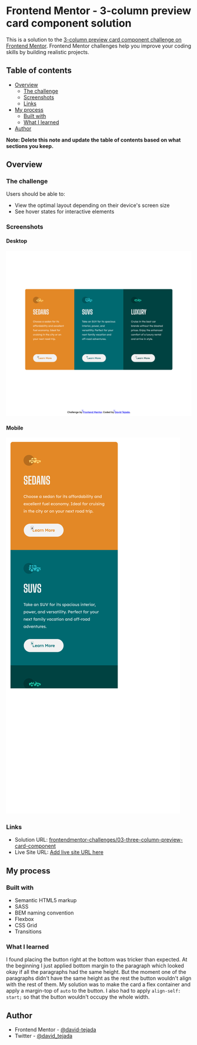 # Frontend Mentor - 3-column preview card component solution

This is a solution to the [3-column preview card component challenge on Frontend Mentor](https://www.frontendmentor.io/challenges/3column-preview-card-component-pH92eAR2-). Frontend Mentor challenges help you improve your coding skills by building realistic projects.

## Table of contents

- [Overview](#overview)
  - [The challenge](#the-challenge)
  - [Screenshots](#screenshots)
  - [Links](#links)
- [My process](#my-process)
  - [Built with](#built-with)
  - [What I learned](#what-i-learned)
- [Author](#author)

**Note: Delete this note and update the table of contents based on what sections you keep.**

## Overview

### The challenge

Users should be able to:

- View the optimal layout depending on their device's screen size
- See hover states for interactive elements

### Screenshots

#### Desktop

![Desktop](./screenshots/desktop.png)

#### Mobile

![Mobile](./screenshots/mobile.png)

### Links

- Solution URL: [frontendmentor-challenges/03-three-column-preview-card-component](https://github.com/david-tejada/03-three-column-preview-card-component)
- Live Site URL: [Add live site URL here](https://your-live-site-url.com)

## My process

### Built with

- Semantic HTML5 markup
- SASS
- BEM naming convention
- Flexbox
- CSS Grid
- Transitions

### What I learned

I found placing the button right at the bottom was tricker than expected. At the beginning I just applied bottom margin to the paragraph which looked okay if all the paragraphs had the same height. But the moment one of the paragraphs didn't have the same height as the rest the button wouldn't align with the rest of them. My solution was to make the card a flex container and apply a margin-top of `auto` to the button. I also had to apply `align-self: start;` so that the button wouldn't occupy the whole width.

## Author

- Frontend Mentor - [@david-tejada](https://www.frontendmentor.io/profile/david-tejada)
- Twitter - [@david_tejada](https://www.twitter.com/david_tejada)
